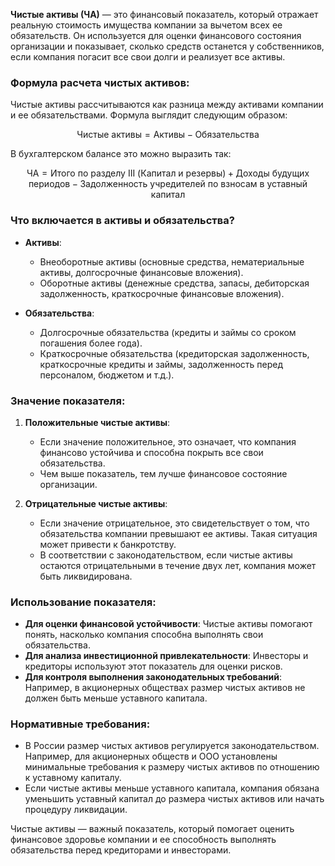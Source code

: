 **Чистые активы (ЧА)** — это финансовый показатель, который отражает реальную стоимость имущества компании за вычетом всех ее обязательств. Он используется для оценки финансового состояния организации и показывает, сколько средств останется у собственников, если компания погасит все свои долги и реализует все активы.

### Формула расчета чистых активов:
Чистые активы рассчитываются как разница между активами компании и ее обязательствами. Формула выглядит следующим образом:

$$
\text{Чистые активы} = \text{Активы} - \text{Обязательства}
$$

В бухгалтерском балансе это можно выразить так:

$$
\text{ЧА} = \text{Итого по разделу III (Капитал и резервы)} + \text{Доходы будущих периодов} - \text{Задолженность учредителей по взносам в уставный капитал}
$$

### Что включается в активы и обязательства?
- **Активы**:
  - Внеоборотные активы (основные средства, нематериальные активы, долгосрочные финансовые вложения).
  - Оборотные активы (денежные средства, запасы, дебиторская задолженность, краткосрочные финансовые вложения).
  
- **Обязательства**:
  - Долгосрочные обязательства (кредиты и займы со сроком погашения более года).
  - Краткосрочные обязательства (кредиторская задолженность, краткосрочные кредиты и займы, задолженность перед персоналом, бюджетом и т.д.).

### Значение показателя:
1. **Положительные чистые активы**:
   - Если значение положительное, это означает, что компания финансово устойчива и способна покрыть все свои обязательства.
   - Чем выше показатель, тем лучше финансовое состояние организации.

2. **Отрицательные чистые активы**:
   - Если значение отрицательное, это свидетельствует о том, что обязательства компании превышают ее активы. Такая ситуация может привести к банкротству.
   - В соответствии с законодательством, если чистые активы остаются отрицательными в течение двух лет, компания может быть ликвидирована.

### Использование показателя:
- **Для оценки финансовой устойчивости**: Чистые активы помогают понять, насколько компания способна выполнять свои обязательства.
- **Для анализа инвестиционной привлекательности**: Инвесторы и кредиторы используют этот показатель для оценки рисков.
- **Для контроля выполнения законодательных требований**: Например, в акционерных обществах размер чистых активов не должен быть меньше уставного капитала.

### Нормативные требования:
- В России размер чистых активов регулируется законодательством. Например, для акционерных обществ и ООО установлены минимальные требования к размеру чистых активов по отношению к уставному капиталу.
- Если чистые активы меньше уставного капитала, компания обязана уменьшить уставный капитал до размера чистых активов или начать процедуру ликвидации.

Чистые активы — важный показатель, который помогает оценить финансовое здоровье компании и ее способность выполнять обязательства перед кредиторами и инвесторами.